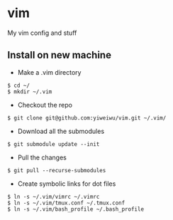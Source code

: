 # vim
My vim config and stuff

## Install on new machine

* Make a .vim directory
```
$ cd ~/
$ mkdir ~/.vim
```

* Checkout the repo
```
$ git clone git@github.com:yiweiwu/vim.git ~/.vim/
```

* Download all the submodules
```
$ git submodule update --init
```

* Pull the changes
```
$ git pull --recurse-submodules
```

* Create symbolic links for dot files
```
$ ln -s ~/.vim/vimrc ~/.vimrc
$ ln -s ~/.vim/tmux.conf ~/.tmux.conf
$ ln -s ~/.vim/bash_profile ~/.bash_profile
